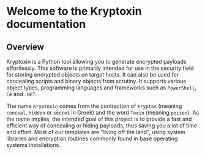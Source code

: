 # Welcome to the Kryptoxin documentation

## Overview

Kryptoxin is a Python tool allowing you to generate encrypted payloads effortlessly. This software is primarily intended for use in the security field for storing encrypted objects on target hosts. It can also be used for concealing scripts and binary objects from scrutiny. It supports various object types, programming languages and frameworks such as `PowerShell`, `C#` and `.NET`.

The name `Kryptoxin` comes from the contraction of `Kryptos` (meaning `conceal`, `hidden` or `secret` in Greek) and the word `Toxin` (meaning `poison`). As the name implies, the intended goal of this project is to provide a fast and efficient way of concealing or hiding payloads, thus saving you a lot of time and effort. Most of our templates are "living off the land", using system libraries and encryption routines commonly found in base operating systems installations.
